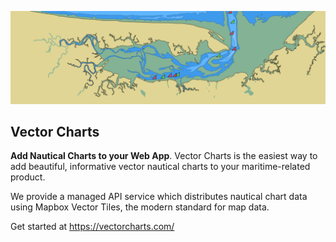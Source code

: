 ![Vector Charts](/profile/13.png)

## Vector Charts

**Add Nautical Charts to your Web App**. Vector Charts is the easiest way to add beautiful, informative vector nautical charts to your maritime-related product.

We provide a managed API service which distributes nautical chart data using Mapbox Vector Tiles, the modern standard for map data.

Get started at https://vectorcharts.com/
